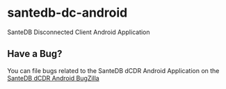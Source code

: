 # santedb-dc-android
SanteDB Disconnected Client Android Application

## Have a Bug?

You can file bugs related to the SanteDB dCDR Android Application on the [SanteDB dCDR Android BugZilla](https://bugzilla.fyfesoftware.ca/describecomponents.cgi?product=SanteDB%20dCDR%20Android%20App)
